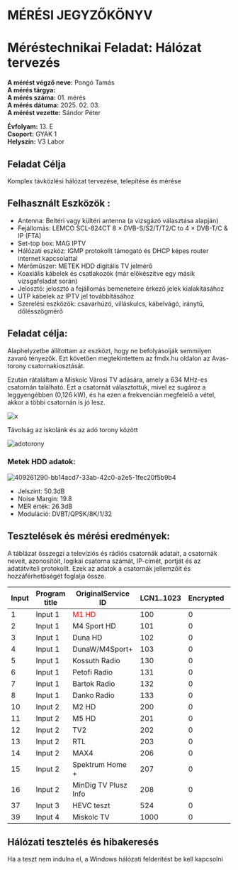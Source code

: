 
# MÉRÉSI JEGYZŐKÖNYV   
# Méréstechnikai Feladat: Hálózat tervezés      

**A mérést végző neve:** Pongó Tamás  
**A mérés tárgya:**    
**A mérés száma:** 01. mérés    
**A mérés dátuma:** 2025. 02. 03.    
**A mérést vezette:** Sándor Péter    

**Évfolyam:** 13. E  
**Csoport:** GYAK 1  
**Helyszín:** V3 Labor  

## Feladat Célja    
Komplex távközlési hálózat tervezése, telepítése és mérése  

## Felhasznált Eszközök :  
- Antenna: Beltéri vagy kültéri antenna (a vizsgázó választása alapján)
- Fejállomás: LEMCO SCL-824CT 8 × DVB-S/S2/T/T2/C to 4 × DVB-T/C & IP (FTA)
- Set-top box: MAG IPTV
- Hálózati eszköz: IGMP protokollt támogató és DHCP képes router internet kapcsolattal
- Mérőműszer: METEK HDD digitális TV jelmérő
- Koaxiális kábelek és csatlakozók (már előkészítve egy másik vizsgafeladat során)
- Jelosztó: jelosztó a fejállomás bemeneteire érkező jelek kialakításához
- UTP kábelek az IPTV jel továbbításához
- Szerelési eszközök: csavarhúzó, villáskulcs, kábelvágó, iránytű, dőlésszögmérő

## Feladat célja:
Alaphelyzetbe állítottam az eszközt, hogy ne befolyásolják semmilyen zavaró tényezők. Ezt követően megtekintettem az fmdx.hu oldalon az Avas-torony csatornakiosztását.

Ezután rátaláltam a Miskolc Városi TV adására, amely a 634 MHz-es csatornán található. Ezt a csatornát választottuk, mivel ez sugároz a leggyengébben (0,126 kW), és ha ezen a frekvencián megfelelő a vétel, akkor a többi csatornán is jó lesz.

![x](https://github.com/user-attachments/assets/49ca5a2d-ff1b-48bb-bf37-3358bd1138e3)

Távolság az iskolánk és az adó torony között

![adotorony](https://github.com/user-attachments/assets/a5d4c0cb-a689-4289-991f-7855c21af0ea)

### Metek HDD adatok:  

![409261290-bb14acd7-33ab-42c0-a2e5-1fec20f5b9b4](https://github.com/user-attachments/assets/71fcbf7c-8233-4026-a6c6-0ddc11813f15)

- Jelszint: 50.3dB
- Noise Margin: 19.8
- MER érték: 26.3dB
- Moduláció: DVBT/QPSK/8K/1/32

## Tesztelések és mérési eredmények:  

A táblázat összegzi a televíziós és rádiós csatornák adatait, a csatornák neveit, azonosítóit, logikai csatorna számát, IP-címét, portját és az adatátviteli protokollt. Ezek az adatok a csatornák jellemzőit és hozzáférhetőségét foglalja össze.  

| Input | Program title              | OriginalService ID | LCN1..1023 | Encrypted | TS Output | OutputService ID | IP address   | IP port | Protocol |
|-------|----------------------------|---------------------|------------|-----------|-----------|------------------|---------------|---------|----------|
| 1     | Input 1                    |  <span style="color:red">M1 HD</span>  | 100        | 0         | FTA       | 1                | 224.0.0.1     | 1001    | UDP      |
| 2     | Input 1                    | M4 Sport HD         | 101        | 0         | FTA       | 1                | 224.0.0.1     | 1002    | UDP      |
| 3     | Input 1                    | Duna HD             | 102        | 0         | FTA       | 1                | 224.0.0.1     | 1003    | UDP      |
| 4     | Input 1                    | DunaW/M4Sport+      | 103        | 0         | FTA       | 2                | 224.0.0.1     | 1004    | UDP      |
| 5     | Input 1                    | Kossuth Radio       | 130        | 0         | FTA       | 4                | 224.0.0.1     | 1005    | UDP      |
| 6     | Input 1                    | Petofi Radio        | 131        | 0         | FTA       | 4                | 224.0.0.1     | 1006    | UDP      |
| 7     | Input 1                    | Bartok Radio        | 132        | 0         | FTA       | 4                | 224.0.0.1     | 1007    | UDP      |
| 8     | Input 1                    | Danko Radio         | 133        | 0         | FTA       | 4                | 224.0.0.1     | 1008    | UDP      |
| 10    | Input 2                    | M2 HD               | 200        | 0         | FTA       | 1                | 224.0.0.1     | 1010    | UDP      |
| 11    | Input 2                    | M5 HD               | 201        | 0         | FTA       | 2                | 224.0.0.1     | 1011    | UDP      |
| 12    | Input 2                    | TV2                 | 202        | 0         | FTA       | 1                | 224.0.0.1     | 1012    | UDP      |
| 13    | Input 2                    | RTL                 | 203        | 0         | FTA       | 1                | 224.0.0.1     | 1013    | UDP      |
| 14    | Input 2                    | MAX4                | 206        | 0         | FTA       | 2                | 224.0.0.1     | 1014    | UDP      |
| 15    | Input 2                    | Spektrum Home +     | 207        | 0         | FTA       | 2                | 224.0.0.1     | 1015    | UDP      |
| 16    | Input 2                    | MinDig TV Plusz Info| 208        | 0         | FTA       | 2                | 224.0.0.1     | 1016    | UDP      |
| 37    | Input 3      | HEVC teszt          | 524        | 0         | FTA       | 2                | 224.0.0.1     | 1037    | UDP  |
| 39    | Input 4      | Miskolc TV          | 1000       | 0         | FTA       | 2                | 224.0.0.1     | 1039    | UDP  |


## Hálózati tesztelés és hibakeresés   

Ha a teszt nem indulna el, a Windows hálózati felderítést be kell kapcsolni  







